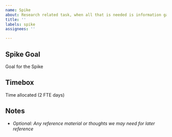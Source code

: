 ```yaml
---
name: Spike
about: Research related task, when all that is needed is information gathering.
title: ''
labels: spike
assignees: ''

---
```


## Spike Goal
Goal for the Spike

## Timebox
Time allocated (2 FTE days)

## Notes
- *Optional: Any reference material or thoughts we may need for later reference*
